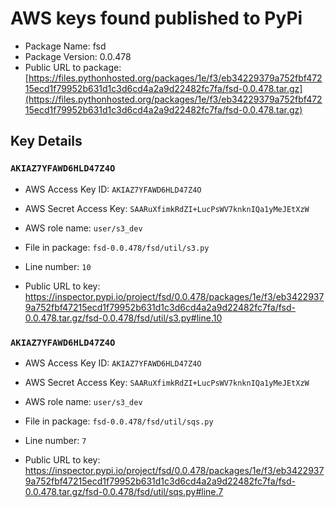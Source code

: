 # AWS keys found published to PyPi

* Package Name: fsd
* Package Version: 0.0.478
* Public URL to package: [https://files.pythonhosted.org/packages/1e/f3/eb34229379a752fbf47215ecd1f79952b631d1c3d6cd4a2a9d22482fc7fa/fsd-0.0.478.tar.gz](https://files.pythonhosted.org/packages/1e/f3/eb34229379a752fbf47215ecd1f79952b631d1c3d6cd4a2a9d22482fc7fa/fsd-0.0.478.tar.gz)

## Key Details

### `AKIAZ7YFAWD6HLD47Z4O`

* AWS Access Key ID: `AKIAZ7YFAWD6HLD47Z4O`
* AWS Secret Access Key: `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` 
* AWS role name: `user/s3_dev`
* File in package: `fsd-0.0.478/fsd/util/s3.py`
* Line number: `10`

* Public URL to key: https://inspector.pypi.io/project/fsd/0.0.478/packages/1e/f3/eb34229379a752fbf47215ecd1f79952b631d1c3d6cd4a2a9d22482fc7fa/fsd-0.0.478.tar.gz/fsd-0.0.478/fsd/util/s3.py#line.10



### `AKIAZ7YFAWD6HLD47Z4O`

* AWS Access Key ID: `AKIAZ7YFAWD6HLD47Z4O`
* AWS Secret Access Key: `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` 
* AWS role name: `user/s3_dev`
* File in package: `fsd-0.0.478/fsd/util/sqs.py`
* Line number: `7`

* Public URL to key: https://inspector.pypi.io/project/fsd/0.0.478/packages/1e/f3/eb34229379a752fbf47215ecd1f79952b631d1c3d6cd4a2a9d22482fc7fa/fsd-0.0.478.tar.gz/fsd-0.0.478/fsd/util/sqs.py#line.7


